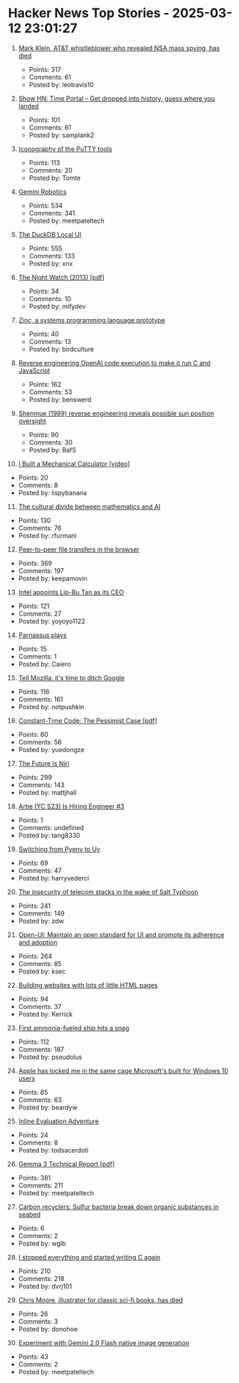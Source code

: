 # Hacker News Top Stories - 2025-03-12 23:01:27

1. [Mark Klein, AT&T whistleblower who revealed NSA mass spying, has died](https://www.eff.org/deeplinks/2025/03/memoriam-mark-klein-att-whistleblower-about-nsa-mass-spying)
   - Points: 317
   - Comments: 61
   - Posted by: leotravis10

2. [Show HN: Time Portal – Get dropped into history, guess where you landed](https://www.eggnog.ai/entertimeportal)
   - Points: 101
   - Comments: 61
   - Posted by: samplank2

3. [Iconography of the PuTTY tools](https://www.chiark.greenend.org.uk/~sgtatham/quasiblog/putty-icons/)
   - Points: 113
   - Comments: 20
   - Posted by: Tomte

4. [Gemini Robotics](https://deepmind.google/discover/blog/gemini-robotics-brings-ai-into-the-physical-world/)
   - Points: 534
   - Comments: 341
   - Posted by: meetpateltech

5. [The DuckDB Local UI](https://duckdb.org/2025/03/12/duckdb-ui.html)
   - Points: 555
   - Comments: 133
   - Posted by: xnx

6. [The Night Watch (2013) [pdf]](https://www.usenix.org/system/files/1311_05-08_mickens.pdf)
   - Points: 34
   - Comments: 10
   - Posted by: mifydev

7. [Zinc, a systems programming language prototype](https://sr.ht/~oconnor0/zinc/)
   - Points: 40
   - Comments: 13
   - Posted by: birdculture

8. [Reverse engineering OpenAI code execution to make it run C and JavaScript](https://twitter.com/benswerd/status/1899853533761200300)
   - Points: 162
   - Comments: 53
   - Posted by: benswerd

9. [Shenmue (1999) reverse engineering reveals possible sun position oversight](https://wulinshu.com/2025/03/11/reverse-engineering-adventures-3-bug-or-not-bug/)
   - Points: 90
   - Comments: 30
   - Posted by: BafS

10. [I Built a Mechanical Calculator [video]](https://www.youtube.com/watch?v=E0pJST5mL3A)
   - Points: 20
   - Comments: 8
   - Posted by: lispybanana

11. [The cultural divide between mathematics and AI](https://sugaku.net/content/understanding-the-cultural-divide-between-mathematics-and-ai/)
   - Points: 130
   - Comments: 76
   - Posted by: rfurmani

12. [Peer-to-peer file transfers in the browser](https://github.com/kern/filepizza)
   - Points: 369
   - Comments: 197
   - Posted by: keepamovin

13. [Intel appoints Lip-Bu Tan as its CEO](https://www.reuters.com/technology/us-chipmaker-intel-appoints-lip-bu-tan-its-ceo-2025-03-12/)
   - Points: 121
   - Comments: 27
   - Posted by: yoyoyo1122

14. [Parnassus plays](https://en.wikipedia.org/wiki/Parnassus_plays)
   - Points: 15
   - Comments: 1
   - Posted by: Caiero

15. [Tell Mozilla: it's time to ditch Google](https://mozillapetition.com/)
   - Points: 116
   - Comments: 161
   - Posted by: notpushkin

16. [Constant-Time Code: The Pessimist Case [pdf]](https://eprint.iacr.org/2025/435.pdf)
   - Points: 60
   - Comments: 56
   - Posted by: yuedongze

17. [The Future Is Niri](https://ersei.net/en/blog/niri)
   - Points: 299
   - Comments: 143
   - Posted by: mattjhall

18. [Artie (YC S23) Is Hiring Engineer #3](https://www.ycombinator.com/companies/artie/jobs/Vz704T1-founding-engineer-distributed-systems)
   - Points: 1
   - Comments: undefined
   - Posted by: tang8330

19. [Switching from Pyenv to Uv](https://bluesock.org/~willkg/blog/dev/switch_pyenv_to_uv.html)
   - Points: 69
   - Comments: 47
   - Posted by: harryvederci

20. [The insecurity of telecom stacks in the wake of Salt Typhoon](https://soatok.blog/2025/03/12/on-the-insecurity-of-telecom-stacks-in-the-wake-of-salt-typhoon/)
   - Points: 241
   - Comments: 149
   - Posted by: zdw

21. [Open-UI: Maintain an open standard for UI and promote its adherence and adoption](https://github.com/openui/open-ui)
   - Points: 264
   - Comments: 85
   - Posted by: ksec

22. [Building websites with lots of little HTML pages](https://blog.jim-nielsen.com/2025/lots-of-little-html-pages/)
   - Points: 94
   - Comments: 37
   - Posted by: Kerrick

23. [First ammonia-fueled ship hits a snag](https://spectrum.ieee.org/ammonia-fuel-2671266100)
   - Points: 112
   - Comments: 187
   - Posted by: pseudolus

24. [Apple has locked me in the same cage Microsoft's built for Windows 10 users](https://www.theregister.com/2025/03/12/hardware_os_lockin_monopolies/)
   - Points: 65
   - Comments: 63
   - Posted by: beardyw

25. [Inline Evaluation Adventure](https://rigsomelight.com/2025/03/12/inline-eval-adventure.html)
   - Points: 24
   - Comments: 8
   - Posted by: todsacerdoti

26. [Gemma 3 Technical Report [pdf]](https://storage.googleapis.com/deepmind-media/gemma/Gemma3Report.pdf)
   - Points: 381
   - Comments: 211
   - Posted by: meetpateltech

27. [Carbon recyclers: Sulfur bacteria break down organic substances in seabed](https://phys.org/news/2025-03-earth-hidden-carbon-recyclers-sulfur.html)
   - Points: 6
   - Comments: 2
   - Posted by: wglb

28. [I stopped everything and started writing C again](https://www.kmx.io/blog/why-stopped-everything-and-started-writing-C-again)
   - Points: 210
   - Comments: 218
   - Posted by: dvrj101

29. [Chris Moore, illustrator for classic sci-fi books, has died](https://www.nytimes.com/2025/03/12/arts/chris-moore-dead.html)
   - Points: 26
   - Comments: 3
   - Posted by: donohoe

30. [Experiment with Gemini 2.0 Flash native image generation](https://developers.googleblog.com/en/experiment-with-gemini-20-flash-native-image-generation/)
   - Points: 43
   - Comments: 2
   - Posted by: meetpateltech

